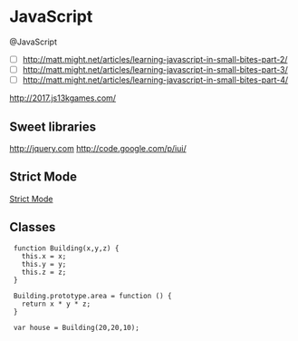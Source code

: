 # JavaScript
@JavaScript


* ☐ <http://matt.might.net/articles/learning-javascript-in-small-bites-part-2/>
* ☐ <http://matt.might.net/articles/learning-javascript-in-small-bites-part-3/>
* ☐ <http://matt.might.net/articles/learning-javascript-in-small-bites-part-4/>


<http://2017.js13kgames.com/>

Sweet libraries
---------------

<http://jquery.com>
<http://code.google.com/p/iui/>

Strict Mode
-----------

[Strict Mode](https://developer.mozilla.org/en-US/docs/Web/JavaScript/Reference/Strict_mode)

Classes
-------

	 function Building(x,y,z) {
	   this.x = x;
	   this.y = y;
	   this.z = z;
	 }
	 
	 Building.prototype.area = function () {
	   return x * y * z;
	 }
	 
	 var house = Building(20,20,10);

